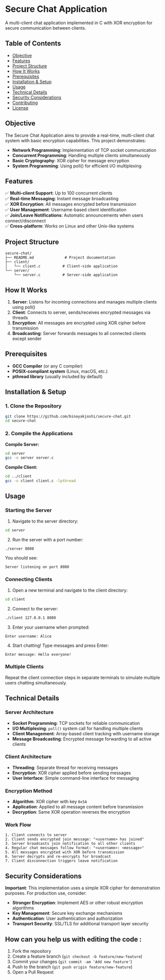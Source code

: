 # Secure Chat Application

A multi-client chat application implemented in C with XOR encryption for secure communication between clients.

## Table of Contents
- [Objective](#objective)
- [Features](#features)
- [Project Structure](#project-structure)
- [How It Works](#how-it-works)
- [Prerequisites](#prerequisites)
- [Installation & Setup](#installation--setup)
- [Usage](#usage)
- [Technical Details](#technical-details)
- [Security Considerations](#security-considerations)
- [Contributing](#contributing)
- [License](#license)

## Objective

The Secure Chat Application aims to provide a real-time, multi-client chat system with basic encryption capabilities. This project demonstrates:

- **Network Programming**: Implementation of TCP socket communication
- **Concurrent Programming**: Handling multiple clients simultaneously
- **Basic Cryptography**: XOR cipher for message encryption
- **System Programming**: Using poll() for efficient I/O multiplexing

## Features

✅ **Multi-client Support**: Up to 100 concurrent clients  
✅ **Real-time Messaging**: Instant message broadcasting  
✅ **XOR Encryption**: All messages encrypted before transmission  
✅ **User Management**: Username-based client identification  
✅ **Join/Leave Notifications**: Automatic announcements when users connect/disconnect  
✅ **Cross-platform**: Works on Linux and other Unix-like systems  

## Project Structure

```
secure-chat/
├── README.md              # Project documentation
├── client/
│   └── client.c          # Client-side application
└── server/
    └── server.c          # Server-side application
```

## How It Works

1. **Server**: Listens for incoming connections and manages multiple clients using poll()
2. **Client**: Connects to server, sends/receives encrypted messages via threads
3. **Encryption**: All messages are encrypted using XOR cipher before transmission
4. **Broadcasting**: Server forwards messages to all connected clients except sender

## Prerequisites

- **GCC Compiler** (or any C compiler)
- **POSIX-compliant system** (Linux, macOS, etc.)
- **pthread library** (usually included by default)

## Installation & Setup

### 1. Clone the Repository
```bash
git clone https://github.com/binayakjoshi/secure-chat.git
cd secure-chat
```


### 2. Compile the Applications

**Compile Server:**
```bash
cd server
gcc -o server server.c
```

**Compile Client:**
```bash
cd ../client
gcc -o client client.c -lpthread
```

## Usage

### Starting the Server

1. Navigate to the server directory:
```bash
cd server
```

2. Run the server with a port number:
```bash
./server 8080
```

You should see:
```
Server listening on port 8080
```

### Connecting Clients

1. Open a new terminal and navigate to the client directory:
```bash
cd client
```

2. Connect to the server:
```bash
./client 127.0.0.1 8080
```

3. Enter your username when prompted:
```
Enter username: Alice
```

4. Start chatting! Type messages and press Enter:
```
Enter message: Hello everyone!
```

### Multiple Clients

Repeat the client connection steps in separate terminals to simulate multiple users chatting simultaneously.

## Technical Details

### Server Architecture
- **Socket Programming**: TCP sockets for reliable communication
- **I/O Multiplexing**: `poll()` system call for handling multiple clients
- **Client Management**: Array-based client tracking with username storage
- **Message Broadcasting**: Encrypted message forwarding to all active clients

### Client Architecture
- **Threading**: Separate thread for receiving messages
- **Encryption**: XOR cipher applied before sending messages
- **User Interface**: Simple command-line interface for messaging

### Encryption Method
- **Algorithm**: XOR cipher with key `0x5A`
- **Application**: Applied to all message content before transmission
- **Decryption**: Same XOR operation reverses the encryption

### Work Flow
```
1. Client connects to server
2. Client sends encrypted join message: "<username> has joined"
3. Server broadcasts join notification to all other clients
4. Regular chat messages follow format: "<username>: <message>"
5. All messages encrypted with XOR before transmission
6. Server decrypts and re-encrypts for broadcast
7. Client disconnection triggers leave notification
```

## Security Considerations

**Important**: This implementation uses a simple XOR cipher for demonstration purposes. For production use, consider:

- **Stronger Encryption**: Implement AES or other robust encryption algorithms
- **Key Management**: Secure key exchange mechanisms
- **Authentication**: User authentication and authorization
- **Transport Security**: SSL/TLS for additional transport layer security

## How can you help us with editing the code :

1. Fork the repository
2. Create a feature branch (`git checkout -b feature/new-feature`)
3. Commit your changes (`git commit -am 'Add new feature'`)
4. Push to the branch (`git push origin feature/new-feature`)
5. Open a Pull Request



